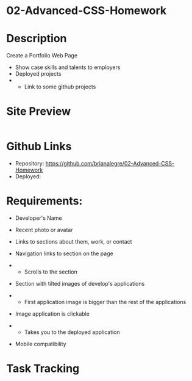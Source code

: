 # 02-Advanced-CSS-Homework

# Description
Create a Portfolio Web Page
- Show case skills and talents to employers 
- Deployed projects
- - Link to some github projects

# Site Preview
<p align="center">
    <img alt="" src="">
</p>

# Github Links
- Repository: https://github.com/brianalegre/02-Advanced-CSS-Homework
- Deployed: 

# Requirements:
- Developer's Name
 - Recent photo or avatar
 - Links to sections about them, work, or contact

- Navigation links to section on the page
- - Scrolls to the section

- Section with tilted images of develop's applications
- - First application image is bigger than the rest of the applications

- Image application is clickable
- - Takes you to the deployed application

- Mobile compatibility


# Task Tracking




